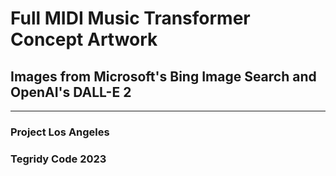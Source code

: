 # Full MIDI Music Transformer Concept Artwork
## Images from Microsoft's Bing Image Search and OpenAI's DALL-E 2

***

### Project Los Angeles
### Tegridy Code 2023
